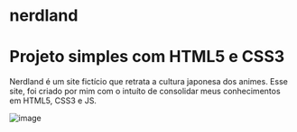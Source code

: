 # nerdland
<h1>Projeto simples com HTML5 e CSS3</h1>

<p>Nerdland é um site fictício que retrata a cultura japonesa dos animes. Esse site, foi criado por mim com o intuíto de consolidar meus conhecimentos em HTML5, CSS3 e JS.</p>

![image](https://user-images.githubusercontent.com/92445163/140665753-01fce7f1-7070-42ca-a489-032c5a1899aa.png)

